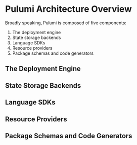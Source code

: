 # Pulumi Architecture Overview

Broadly speaking, Pulumi is composed of five components:

1. The deployment engine
2. State storage backends
3. Language SDKs
4. Resource providers
5. Package schemas and code generators

## The Deployment Engine

## State Storage Backends

## Language SDKs

## Resource Providers

## Package Schemas and Code Generators
